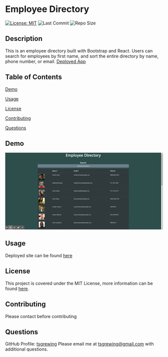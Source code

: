 # Employee Directory
  [![License: MIT](https://img.shields.io/badge/License-MIT-yellow.svg)](https://opensource.org/licenses/MIT) ![Last Commit](https://img.shields.io/github/last-commit/tsgrewing/employee-directory) ![Repo Size](https://img.shields.io/github/repo-size/tsgrewing/employee-directory)

## Description
This is an employee directory built with Bootstrap and React. Users can search for employees by first name, and sort the entire directory by name, phone number, or email. 
[Deployed App](https://tsgrewing.github.io/employee-directory/)
  
## Table of Contents
[Demo](#Demo)

[Usage](#Usage)

[License](#License)

[Contributing](#Contributing)

[Questions](#Questions)
  
## Demo
![Demo](/demo/directory.gif)

  
## Usage
Deployed site can be found [here](https://tsgrewing.github.io/employee-directory/)
  
## License
This project is covered under the MIT License, more information can be found [here](https://opensource.org/licenses/MIT).

## Contributing
Please contact before contributing
 
## Questions 
GitHub Profile: [tsgrewing](http://github.com/tsgrewing)
Please email me at tsgrewing@gmail.com with additional questions.
